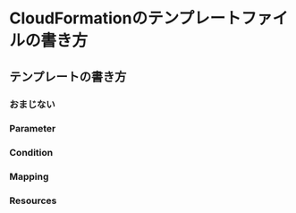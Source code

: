 # CloudFormationのテンプレートファイルの書き方

## テンプレートの書き方
### おまじない
### Parameter
### Condition
### Mapping
### Resources